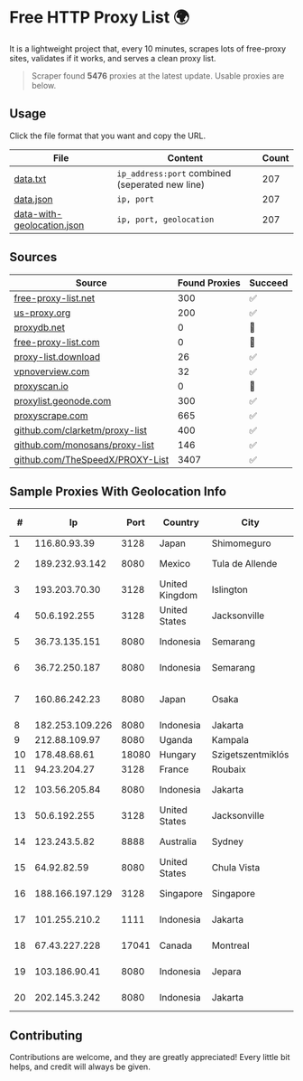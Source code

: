 
# Free HTTP Proxy List 🌍

It is a lightweight project that, every 10 minutes, scrapes lots of free-proxy sites, validates if it works, and serves a clean proxy list.


> Scraper found **5476** proxies at the latest update. Usable proxies are below.

## Usage

Click the file format that you want and copy the URL.


|File|Content|Count|
|----|-------|-----|
|[data.txt](https://raw.githubusercontent.com/themiralay/Proxy-List-World/master/data.txt)|`ip_address:port` combined (seperated new line)|207|
|[data.json](https://raw.githubusercontent.com/themiralay/Proxy-List-World/master/data.json)|`ip, port`|207|
|[data-with-geolocation.json](https://raw.githubusercontent.com/themiralay/Proxy-List-World/master/data-with-geolocation.json)|`ip, port, geolocation`|207|

## Sources

|Source|Found Proxies|Succeed|
|------|-------------|-------|
|[free-proxy-list.net](https://free-proxy-list.net)|300|✅|
|[us-proxy.org](https://www.us-proxy.org)|200|✅|
|[proxydb.net](http://proxydb.net)|0|🚫|
|[free-proxy-list.com](https://free-proxy-list.com/?page=&port=&type%5B%5D=http&type%5B%5D=https&up_time=0&search=Search)|0|🚫|
|[proxy-list.download](https://www.proxy-list.download/HTTP)|26|✅|
|[vpnoverview.com](https://vpnoverview.com/privacy/anonymous-browsing/free-proxy-servers)|32|✅|
|[proxyscan.io](https://www.proxyscan.io)|0|🚫|
|[proxylist.geonode.com](https://proxylist.geonode.com/api/proxy-list?limit=300&page=1&sort_by=lastChecked&sort_type=desc&protocols=http,https)|300|✅|
|[proxyscrape.com](https://api.proxyscrape.com/v2/?request=displayproxies&protocol=http&timeout=10000&country=all&ssl=all&anonymity=all)|665|✅|
|[github.com/clarketm/proxy-list](https://raw.githubusercontent.com/clarketm/proxy-list/master/proxy-list-raw.txt)|400|✅|
|[github.com/monosans/proxy-list](https://raw.githubusercontent.com/monosans/proxy-list/main/proxies/http.txt)|146|✅|
|[github.com/TheSpeedX/PROXY-List](https://raw.githubusercontent.com/TheSpeedX/PROXY-List/master/http.txt)|3407|✅|


## Sample Proxies With Geolocation Info

|#|Ip|Port|Country|City|Internet Service Provider|
|-|--|----|-------|----|-------------------------|
|1|116.80.93.39|3128|Japan|Shimomeguro|InfoSphere|
|2|189.232.93.142|8080|Mexico|Tula de Allende|Uninet S.A. de C.V.|
|3|193.203.70.30|3128|United Kingdom|Islington|Sohonet Ripe|
|4|50.6.192.255|3128|United States|Jacksonville|Network Solutions, LLC|
|5|36.73.135.151|8080|Indonesia|Semarang|PT. TELKOM INDONESIA|
|6|36.72.250.187|8080|Indonesia|Semarang|PT. TELKOM INDONESIA|
|7|160.86.242.23|8080|Japan|Osaka|Sony Network Communications Inc|
|8|182.253.109.226|8080|Indonesia|Jakarta|Biznet Metronet|
|9|212.88.109.97|8080|Uganda|Kampala|MTN Uganda|
|10|178.48.68.61|18080|Hungary|Szigetszentmiklós|UPC|
|11|94.23.204.27|3128|France|Roubaix|OVH SAS|
|12|103.56.205.84|8080|Indonesia|Jakarta|Argon Data Communication|
|13|50.6.192.255|3128|United States|Jacksonville|Network Solutions, LLC|
|14|123.243.5.82|8888|Australia|Sydney|TPG Internet Pty Ltd|
|15|64.92.82.59|8080|United States|Chula Vista|Momentum Telecom, Inc.|
|16|188.166.197.129|3128|Singapore|Singapore|DigitalOcean, LLC|
|17|101.255.210.2|1111|Indonesia|Jakarta|PT Remala Abadi|
|18|67.43.227.228|17041|Canada|Montreal|GloboTech Communications|
|19|103.186.90.41|8080|Indonesia|Jepara|PT Akses Data Internusa|
|20|202.145.3.242|8080|Indonesia|Jakarta|PT UniNET Media Sakti|



## Contributing

Contributions are welcome, and they are greatly appreciated! Every
little bit helps, and credit will always be given.

